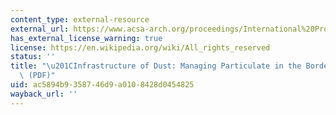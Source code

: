 ```yaml
---
content_type: external-resource
external_url: https://www.acsa-arch.org/proceedings/International%20Proceedings/ACSA.Intl.2016/ACSA.Intl.2016.32.pdf
has_external_license_warning: true
license: https://en.wikipedia.org/wiki/All_rights_reserved
status: ''
title: "\u201CInfrastructure of Dust: Managing Particulate in the Borderland.\u201D\
  \ (PDF)"
uid: ac5894b9-3587-46d9-a010-8428d0454825
wayback_url: ''
---
```

